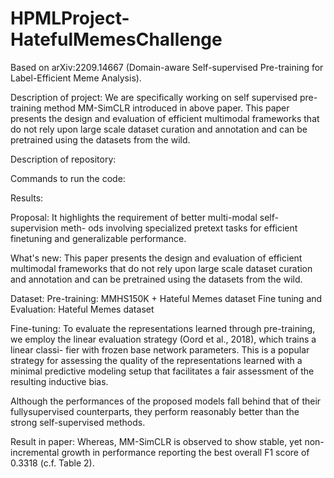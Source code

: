 # HPMLProject-HatefulMemesChallenge

Based on arXiv:2209.14667 (Domain-aware Self-supervised Pre-training for Label-Efficient Meme Analysis). 


Description of project: 
We are specifically working on self supervised pre-training method MM-SimCLR introduced in above paper. This paper presents the design and evaluation of efficient multimodal frameworks that do not rely upon large scale dataset curation and annotation and can be pretrained using the datasets from the wild.

Description of repository:

Commands to run the code: 

Results: 

Proposal: It highlights the requirement of better multi-modal self-supervision meth- ods involving specialized pretext tasks for efficient finetuning and generalizable performance.

What's new: 
This paper presents the design and evaluation of efficient multimodal frameworks that do not rely upon large scale dataset curation and annotation and can be pretrained using the datasets from the wild.

Dataset:
Pre-training: MMHS150K + Hateful Memes dataset
Fine tuning and Evaluation: Hateful Memes dataset

Fine-tuning: 
To evaluate the representations learned through pre-training, we employ the linear evaluation strategy (Oord et al., 2018), which trains a linear classi- fier with frozen base network parameters. This is a popular strategy for assessing the quality of the representations learned with a minimal predictive modeling setup that facilitates a fair assessment of the resulting inductive bias.

Although the performances of the proposed models fall behind that of their fullysupervised counterparts, they perform reasonably better than the strong self-supervised methods.

Result in paper: 
Whereas, MM-SimCLR is observed to show stable, yet non-incremental growth in performance reporting the best overall F1 score of 0.3318 (c.f. Table 2).
